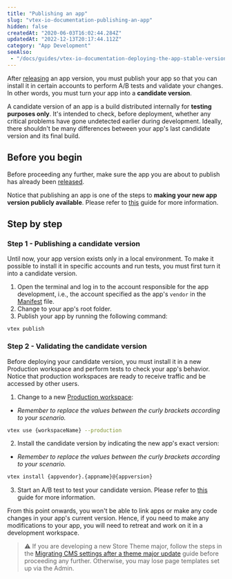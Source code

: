 ```yaml
---
title: "Publishing an app"
slug: "vtex-io-documentation-publishing-an-app"
hidden: false
createdAt: "2020-06-03T16:02:44.284Z"
updatedAt: "2022-12-13T20:17:44.112Z"
category: "App Development"
seeAlso:
 - "/docs/guides/vtex-io-documentation-deploying-the-app-stable-version"
---
```

After [releasing](https://developers.vtex.com/docs/guides/vtex-io-documentation-releasing-a-new-app-version) an app version, you must publish your app so that you can install it in certain accounts to perform A/B tests and validate your changes. In other words, you must turn your app into a **candidate version**.

A candidate version of an app is a build distributed internally for **testing purposes only**. It's intended to check, before deployment, whether any critical problems have gone undetected earlier during development. Ideally, there shouldn't be many differences between your app's last candidate version and its final build.

## Before you begin

Before proceeding any further, make sure the app you are about to publish has already been [released](https://developers.vtex.com/docs/guides/vtex-io-documentation-releasing-a-new-app-version).

Notice that publishing an app is one of the steps to **making your new app version publicly available**. Please refer to [this](https://developers.vtex.com/docs/guides/vtex-io-documentation-making-your-new-app-version-publicly-available) guide for more information.

## Step by step

### Step 1 - Publishing a candidate version

Until now, your app version exists only in a local environment. To make it possible to install it in specific accounts and run tests, you must first turn it into a candidate version.

1. Open the terminal and log in to the account responsible for the app development, i.e., the account specified as the app's `vendor` in the [Manifest](https://developers.vtex.com/docs/guides/vtex-io-documentation-manifest) file.
2. Change to your app's root folder.
3. Publish your app by running the following command:

```
vtex publish
```

### Step 2 - Validating the candidate version

Before deploying your candidate version, you must install it in a new Production workspace and perform tests to check your app's behavior. Notice that production workspaces are ready to receive traffic and be accessed by other users.

1. Change to a new [Production workspace](https://developers.vtex.com/docs/guides/vtex-io-documentation-creating-a-production-workspace):

- _Remember to replace the values between the curly brackets according to your scenario._

```sh
vtex use {workspaceName} --production
```

2. Install the candidate version by indicating the new app's exact version:

- _Remember to replace the values between the curly brackets according to your scenario._

```sh
vtex install {appvendor}.{appname}@{appversion}
```

3. Start an A/B test to test your candidate version. Please refer to [this](https://developers.vtex.com/docs/guides/vtex-io-documentation-running-native-ab-testing) guide for more information.

From this point onwards, you won't be able to link apps or make any code changes in your app's current version. Hence, if you need to make any modifications to your app, you will need to retreat and work on it in a development workspace.

> ⚠️ If you are developing a new Store Theme major, follow the steps in the [Migrating CMS settings after a theme major update](https://developers.vtex.com/docs/guides/vtex-io-documentation-migrating-cms-settings-after-major-update) guide before proceeding any further. Otherwise, you may lose page templates set up via the Admin.
